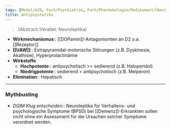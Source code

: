 ```yaml
---
tags: [Modul/m20, Fach/Psychiatrie, Fach/Pharmakologie/Medikament/Übergruppe, Mythbusting/DGIM-Klug-entscheiden]
title: Antipsychotika
---
```

> (Abstract::Veraltet: Neuroleptika)
- **Wirkmechanismus**:: [[DOPamin]]-Antagonismten an D2 o.a. [[Rezeptor]]
- **[[UAW]]**:: Extrapyramidal-motorische Störungen (z.B. Dyskinesie, Akathisie), Hyperprolactinämie
- **Wirkstoffe**
	- **Hochpotente**:: antipsychotisch >> sedierend (z.B. Haloperidol)
	- **Niedrigpotente**:: sedierend > antipsychotisch (z.B. Melperon)
- **Elimination**:: Hepatisch
---
### Mythbusting
- *DGIM Klug entscheiden*:: Neuroleptika für Verhaltens- und psychologische Symptome (BPSD) bei [[Demenz]]-Erkrankten sollen nicht ohne ein Assessment für die Ursachen solcher Symptome verordnet werden.
